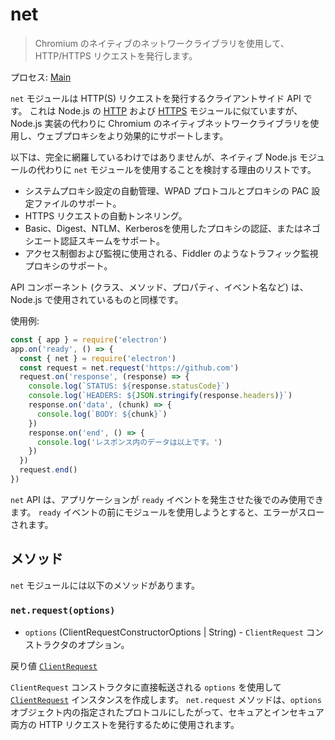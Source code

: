 # net

> Chromium のネイティブのネットワークライブラリを使用して、 HTTP/HTTPS リクエストを発行します。

プロセス: [Main](../glossary.md#main-process)

`net` モジュールは HTTP(S) リクエストを発行するクライアントサイド API です。 これは Node.js の [HTTP](https://nodejs.org/api/http.html) および [HTTPS](https://nodejs.org/api/https.html) モジュールに似ていますが、Node.js 実装の代わりに Chromium のネイティブネットワークライブラリを使用し、ウェブプロキシをより効果的にサポートします。

以下は、完全に網羅しているわけではありませんが、ネイティブ Node.js モジュールの代わりに `net` モジュールを使用することを検討する理由のリストです。

* システムプロキシ設定の自動管理、WPAD プロトコルとプロキシの PAC 設定ファイルのサポート。
* HTTPS リクエストの自動トンネリング。
* Basic、Digest、NTLM、Kerberosを使用したプロキシの認証、またはネゴシエート認証スキームをサポート。
* アクセス制御および監視に使用される、Fiddler のようなトラフィック監視プロキシのサポート。

API コンポーネント (クラス、メソッド、プロパティ、イベント名など) は、Node.js で使用されているものと同様です。

使用例:

```javascript
const { app } = require('electron')
app.on('ready', () => {
  const { net } = require('electron')
  const request = net.request('https://github.com')
  request.on('response', (response) => {
    console.log(`STATUS: ${response.statusCode}`)
    console.log(`HEADERS: ${JSON.stringify(response.headers)}`)
    response.on('data', (chunk) => {
      console.log(`BODY: ${chunk}`)
    })
    response.on('end', () => {
      console.log('レスポンス内のデータは以上です。')
    })
  })
  request.end()
})
```

`net` API は、アプリケーションが `ready` イベントを発生させた後でのみ使用できます。 `ready` イベントの前にモジュールを使用しようとすると、エラーがスローされます。

## メソッド

`net` モジュールには以下のメソッドがあります。

### `net.request(options)`

* `options` (ClientRequestConstructorOptions | String) - `ClientRequest` コンストラクタのオプション。

戻り値 [`ClientRequest`](./client-request.md)

`ClientRequest` コンストラクタに直接転送される `options` を使用して[`ClientRequest`](./client-request.md) インスタンスを作成します。 `net.request` メソッドは、`options` オブジェクト内の指定されたプロトコルにしたがって、セキュアとインセキュア両方の HTTP リクエストを発行するために使用されます。

